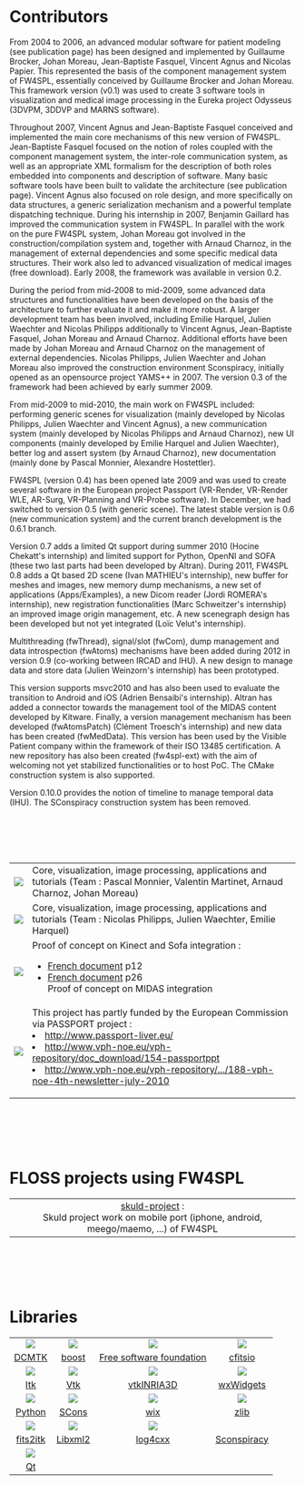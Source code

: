 # Contributors #

From 2004 to 2006, an advanced modular software for patient modeling (see publication page) has been designed and implemented by Guillaume Brocker, Johan Moreau, Jean-Baptiste Fasquel, Vincent Agnus and Nicolas Papier. This represented the basis of the component management system of FW4SPL, essentially conceived by Guillaume Brocker and Johan Moreau. This framework version (v0.1) was used to create 3 software tools in visualization and medical image processing in the Eureka project Odysseus (3DVPM, 3DDVP and MARNS software).

Throughout 2007, Vincent Agnus and Jean-Baptiste Fasquel conceived and implemented the main core mechanisms of this new version of FW4SPL. Jean-Baptiste Fasquel focused on the notion of roles coupled with the component management system, the inter-role communication system, as well as an appropriate XML formalism for the description of both roles embedded into components and description of software. Many basic software tools have been built to validate the architecture (see publication page). Vincent Agnus also focused on role design, and more specifically on data structures, a generic serialization mechanism and a powerful template dispatching technique. During his internship in 2007, Benjamin Gaillard has improved the communication system in FW4SPL. In parallel with the work on the pure FW4SPL system, Johan Moreau got involved in the construction/compilation system and, together with Arnaud Charnoz, in the management of external dependencies and some specific medical data structures. Their work also led to advanced visualization of medical images (free download). Early 2008, the framework was available in version 0.2.

During the period from mid-2008 to mid-2009, some advanced data structures and functionalities have been developed on the basis of the architecture to further evaluate it and make it more robust. A larger development team has been involved, including Emilie Harquel, Julien Waechter and Nicolas Philipps additionally to Vincent Agnus, Jean-Baptiste Fasquel, Johan Moreau and Arnaud Charnoz. Additional efforts have been made by Johan Moreau and Arnaud Charnoz on the management of external dependencies. Nicolas Philipps, Julien Waechter and Johan Moreau also improved the construction environment Sconspiracy, initially opened as an opensource project YAMS++ in 2007. The version 0.3 of the framework had been achieved by early summer 2009.

From mid-2009 to mid-2010, the main work on FW4SPL included: performing generic scenes for visualization (mainly developed by Nicolas Philipps, Julien Waechter and Vincent Agnus), a new communication system (mainly developed by Nicolas Philipps and Arnaud Charnoz), new UI components (mainly developed by Emilie Harquel and Julien Waechter), better log and assert system (by Arnaud Charnoz), new documentation (mainly done by Pascal Monnier, Alexandre Hostettler).

FW4SPL (version 0.4) has been opened late 2009 and was used to create several software in the European project Passport (VR-Render, VR-Render WLE, AR-Surg, VR-Planning and VR-Probe software). In December, we had switched to version 0.5 (with generic scene). The latest stable version is 0.6 (new communication system) and the current branch development is the 0.6.1 branch.

Version 0.7 adds a limited Qt support during summer 2010 (Hocine Chekatt's internship) and limited support for Python, OpenNI and SOFA (these two last parts had been developed by Altran). During 2011, FW4SPL 0.8 adds a Qt based 2D scene (Ivan MATHIEU's internship), new buffer for meshes and images, new memory dump mechanisms, a new set of applications (Apps/Examples), a new Dicom reader (Jordi ROMERA's internship), new registration functionalities (Marc Schweitzer's internship) an improved image origin management, etc. A new scenegraph design has been developed but not yet integrated (Loïc Velut's internship).

Multithreading (fwThread), signal/slot (fwCom), dump management and data introspection (fwAtoms) mechanisms have been added during 2012 in version 0.9 (co-working between IRCAD and IHU). A new design to manage data and store data (Julien Weinzorn's internship) has been prototyped.

This version supports msvc2010 and has also been used to evaluate the transition to Android and iOS (Adrien Bensaibi's internship). Altran has added a connector towards the management tool of the MIDAS content developed by Kitware. Finally, a version management mechanism has been developed (fwAtomsPatch) (Clément Troesch's internship) and new data has been created (fwMedData). This version has been used by the Visible Patient company within the framework of their ISO 13485 certification. A new repository has also been created (fw4spl-ext) with the aim of welcoming not yet stabilized functionalities or to host PoC. The CMake construction system is also supported.

Version 0.10.0 provides the notion of timeline to manage temporal data (IHU). The SConspiracy construction system has been removed.

<br><br><br><br>

<table>
<tr>
<blockquote><td align='center'><a href='http://www.ircad.fr'><img src='http://wiki.fw4spl.googlecode.com/hg/Partners/ircad_france_couleur_petit.png' /></a></td>
<td>Core, visualization, image processing, applications and tutorials (Team : Pascal Monnier, Valentin Martinet, Arnaud Charnoz, Johan Moreau)</td>
</tr>
<tr>
<td align='center'><a href='http://www.ihu-strasbourg.eu'><img src='http://wiki.fw4spl.googlecode.com/hg/Partners/logoIHU.jpg' /></a></td>
<td>Core, visualization, image processing, applications and tutorials (Team : Nicolas Philipps, Julien Waechter, Emilie Harquel)</td>
</tr>
<tr>
<td align='center'><a href='http://www.altran.fr'><img src='http://www.altran.com/fileadmin/templates/main/media/logo/logo_altran.png' /></a></td>
<td>
Proof of concept on Kinect and Sofa integration :<br>
</blockquote><ul><li><a href='http://www.altran.com/fileadmin/medias/1.altran.com/files/Altitude_FR/Altran_200609_MAG10_FR.pdf'>French document</a> p12<br>
</li><li><a href='http://www.altran.fr/fileadmin/medias/1.altran.com/files/Altitude_FR/Altitude_17_20100407_FR.pdf'>French document</a> p26<br>
Proof of concept on MIDAS integration<br>
<blockquote></td>
</tr>
<tr>
<td align='center'><a href='http://ec.europa.eu/information_society/activities/health/index_en.htm'><img src='http://wiki.fw4spl.googlecode.com/hg/Partners/ehealth.gif' /></a></td>
<td>
This project has partly funded by the European Commission via PASSPORT project :<br>
</blockquote></li><li><a href='http://www.passport-liver.eu/'>http://www.passport-liver.eu/</a>
</li><li><a href='http://www.vph-noe.eu/vph-repository/doc_download/154-passportppt'>http://www.vph-noe.eu/vph-repository/doc_download/154-passportppt</a>
</li><li><a href='http://www.vph-noe.eu/vph-repository/.../188-vph-noe-4th-newsletter-july-2010'>http://www.vph-noe.eu/vph-repository/.../188-vph-noe-4th-newsletter-july-2010</a></li></ul>

<blockquote></td>
</tr>
</table></blockquote>

<br><br><br><br>

<h1>FLOSS projects using FW4SPL</h1>

<table>
<tr>
<blockquote><td align='center'><a href='http://www.programmez.com/actualites.php?id_actu=10873'>skuld-project</a> :<br>
Skuld project work on mobile port (iphone, android, meego/maemo, ...) of FW4SPL<br>
</td>
</tr>
</table></blockquote>

<br><br><br><br>

<h1>Libraries</h1>

<table>
<tr>
<blockquote><td align='center'><a href='http://www.dcmtk.org/'><img src='http://wiki.fw4spl.googlecode.com/hg/Partners/DCMTK.png' /></a></td>
<td align='center'><a href='http://www.boost.org/'><img src='http://wiki.fw4spl.googlecode.com/hg/Partners/boost.png' /></a></td>
<td align='center'><a href='http://www.gnu.org/'><img src='http://wiki.fw4spl.googlecode.com/hg/Partners/free_software_foundation.png' /></a></td>
<td align='center'><a href='http://heasarc.gsfc.nasa.gov/docs/software/fitsio/'><img src='http://wiki.fw4spl.googlecode.com/hg/Partners/cfitsio.png' /></a></td>
</tr>
<tr>
<td align='center'><a href='http://www.dcmtk.org/'>DCMTK</a></td>
<td align='center'><a href='http://www.boost.org/'>boost</a></td>
<td align='center'><a href='http://www.gnu.org/'>Free software foundation</a></td>
<td align='center'><a href='http://heasarc.gsfc.nasa.gov/docs/software/fitsio/'>cfitsio</a></td>
</tr>
<tr>
<td align='center'><a href='http://www.itk.org/'><img src='http://wiki.fw4spl.googlecode.com/hg/Partners/itk.png' /></a></td>
<td align='center'><a href='http://www.vtk.org/'><img src='http://wiki.fw4spl.googlecode.com/hg/Partners/vtk.png' /></a></td>
<td align='center'><a href='http://www-sop.inria.fr/asclepios/software/vtkINRIA3D/'><img src='http://wiki.fw4spl.googlecode.com/hg/Partners/vtkINRIA3D.png' /></a></td>
<td align='center'><a href='http://www.wxwidgets.org/'><img src='http://wiki.fw4spl.googlecode.com/hg/Partners/wxWidgets.png' /></a></td>
</tr>
<tr>
<td align='center'><a href='http://www.itk.org/'>Itk</a></td>
<td align='center'><a href='http://www.vtk.org/'>Vtk</a></td>
<td align='center'><a href='http://www-sop.inria.fr/asclepios/software/vtkINRIA3D/'>vtkINRIA3D</a></td>
<td align='center'><a href='http://www.wxwidgets.org/'>wxWidgets</a></td>
</tr>
<tr>
<td align='center'><a href='http://www.python.org/'><img src='http://wiki.fw4spl.googlecode.com/hg/Partners/Python.png' /></a></td>
<td align='center'><a href='http://www.scons.org/'><img src='http://wiki.fw4spl.googlecode.com/hg/Partners/SCons.png' /></a></td>
<td align='center'><a href='http://wix.sourceforge.net/'><img src='http://wiki.fw4spl.googlecode.com/hg/Partners/wix.png' /></a></td>
<td align='center'><a href='http://www.zlib.net/'><img src='http://wiki.fw4spl.googlecode.com/hg/Partners/zlib.png' /></a></td>
</tr>
<tr>
<td align='center'><a href='http://www.python.org/'>Python</a></td>
<td align='center'><a href='http://www.scons.org/'>SCons</a></td>
<td align='center'><a href='http://wix.sourceforge.net/'>wix</a></td>
<td align='center'><a href='http://www.zlib.net/'>zlib</a></td>
</tr>
<tr>
<td align='center'><a href='http://am.iic.harvard.edu/FITS-reader'><img src='http://wiki.fw4spl.googlecode.com/hg/Partners/fits2itk.png' /></a></td>
<td align='center'><a href='http://xmlsoft.org/'><img src='http://wiki.fw4spl.googlecode.com/hg/Partners/Libxml2.png' /></a></td>
<td align='center'><a href='http://logging.apache.org/log4cxx/index.html'><img src='http://wiki.fw4spl.googlecode.com/hg/Partners/log4cxx.png' /></a></td>
<td align='center'></td>
</tr>
<tr>
<td align='center'><a href='http://am.iic.harvard.edu/FITS-reader'>fits2itk</a></td>
<td align='center'><a href='http://xmlsoft.org/'>Libxml2</a></td>
<td align='center'><a href='http://logging.apache.org/log4cxx/index.html'>log4cxx</a></td>
<td align='center'><a href='http://code.google.com/p/sconspiracy/'>Sconspiracy</a></td>
</tr>
<tr>
<td align='center'><a href='http://qt.nokia.com/products/'><img src='http://wiki.fw4spl.googlecode.com/hg/Partners/qt-logo.png' /></a></td>
<td align='center'></td>
<td align='center'></td>
<td align='center'></td>
</tr>
<tr>
<td align='center'><a href='http://qt.nokia.com/products/'>Qt</a></td>
<td align='center'></td>
<td align='center'></td>
<td align='center'></td>
</tr>
</table>